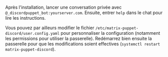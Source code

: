 Après l'installation, lancer une conversation privée avec `@_discordpuppet_bot:yourserver.com`. Ensuite, entrer `help` dans le chat pour lire les instructions.

Vous pouvez par ailleurs modifier le fichier `/etc/matrix-puppet-discord/user.config.yaml` pour personnaliser la configuration (notamment les permissions pour utiliser la passerelle). Redémarrez bien ensuite la passerelle pour que les modifications soient effectives (`systemctl restart matrix-puppet-discord`).
